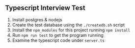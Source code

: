 ## Typescript Interview Test

1. Install postgres & nodejs
2. Create the test database using the `./createdb.sh` script
3. Install the `npm_modules` for this project running `npm install`
4. Run `npm run test` to get the program running
5. Examine the typescript code under `server.ts`

